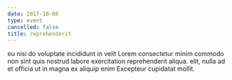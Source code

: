 ```yaml
---
date: 2017-10-08
type: event
cancelled: false
title: reprehenderit
---
```

eu nisi do voluptate incididunt in velit Lorem consectetur minim commodo non sint quis nostrud labore exercitation reprehenderit aliqua. elit, nulla ad et officia ut in magna ex aliquip enim Excepteur cupidatat mollit.